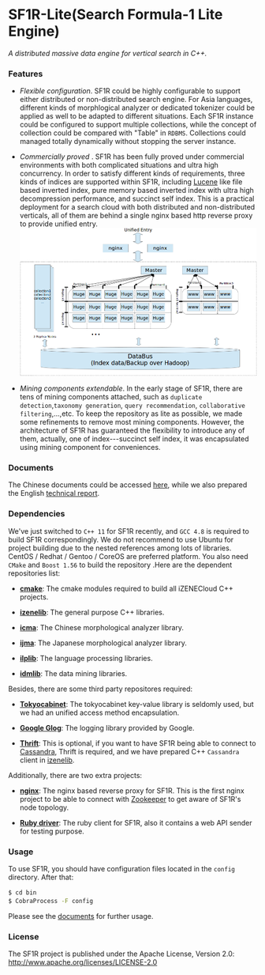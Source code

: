 SF1R-Lite(Search Formula-1 Lite Engine)
=======================================
*A distributed massive data engine for vertical search in C++.*

### Features
* _Flexible configuration_. SF1R could be highly configurable to support either distributed or non-distributed search engine. For Asia languages, different kinds of morphlogical analyzer or dedicated tokenizer could be 
applied as well to be adapted to different situations. Each SF1R instance could be configured to support multiple collections, while the concept of collection could be compared with "Table" in `RDBMS`. Collections could managed totally dynamically without stopping the server instance.
* _Commercially proved_ . SF1R has been fully proved under commercial environments with both complicated situations  and ultra high concurrency. In order to satisfy different kinds of requirements, three kinds of indices are supported within SF1R, including [Lucene](lucene.apache.org) like file based inverted index, pure memory based inverted index with ultra high decompression performance, and succinct self index. This is a practical deployment for a search cloud with both distributed and non-distributed verticals, all of them are behind a single nginx based http reverse proxy to provide unified entry.
![Topology](https://raw.githubusercontent.com/izenecloud/sf1r/master/docs/source/images/sf1r.png)

* _Mining components extendable_. In the early stage of SF1R, there are tens of mining components attached, such as `duplicate detection`,`taxonomy generation`, `query recommendation`, `collaborative filtering`,...,etc. To keep the repository as lite as possible, we made some refinements to remove most mining components. However, the architecture of SF1R has guaranteed the flexibility to introduce any of them, actually, one of index---succinct self index, it was encapsulated using mining component for conveniences. 


### Documents
The Chinese documents could be accessed [here](http://izenecloud.github.io/sf1r/), while we also prepared the English [technical report](https://github.com/izenecloud/sf1r-lite/raw/master/docs/pdf/sf1r-tr.pdf).

### Dependencies
We've just switched to `C++ 11` for SF1R recently, and `GCC 4.8` is required to build SF1R correspondingly. We do not recommend to use Ubuntu for project building due to the nested references among lots of libraries. CentOS / Redhat / Gentoo / CoreOS are preferred platform. You also need `CMake` and `Boost 1.56` to build the repository .Here are the dependent repositories list:

* __[cmake](https://github.com/izenecloud/cmake)__: The cmake modules required to build all iZENECloud C++ projects.


* __[izenelib](https://github.com/izenecloud/izenelib)__: The general purpose C++ libraries.


* __[icma](https://github.com/izenecloud/icma)__: The Chinese morphological analyzer library.
  

* __[ijma](https://github.com/izenecloud/ijma)__: The Japanese morphological analyzer library.


* __[ilplib](https://github.com/izenecloud/ilplib)__: The language processing libraries.
  

* __[idmlib](https://github.com/izenecloud/idmlib)__: The data mining libraries.

Besides, there are some third party repositores required:

* __[Tokyocabinet](https://github.com/izenecloud/thirdparty/tree/master/tokyocabinet)__: The tokyocabinet key-value library is seldomly used, but we had an unified access method encapsulation.


* __[Google Glog](https://github.com/izenecloud/thirdparty/tree/master/glog)__: The logging library provided by Google.


* __[Thrift](https://github.com/izenecloud/thirdparty/tree/master/thrift)__: This is optional, if you want to have SF1R being able to connect to [Cassandra](cassandra.apache.org), Thrift is required, and we have prepared C++ `Cassandra` client in [izenelib](https://github.com/izenecloud/izenelib/tree/master/include/3rdparty/libcassandra).


Additionally, there are two extra projects:
* __[nginx](https://github.com/izenecloud/nginx)__: The nginx based reverse proxy for SF1R. This is the first nginx project to be able to connect with [Zookeeper](zookeeper.apache.org/
) to get aware of SF1R's node topology. 


* __[Ruby driver](https://github.com/izenecloud/driver-ruby)__: The ruby client for SF1R, also it contains a web API sender for testing purpose.


### Usage
To use SF1R, you should have configuration files located in the `config` directory. After that:
```bash
$ cd bin
$ CobraProcess -F config
```
Please see the [documents](http://izenecloud.github.io/sf1r/) for further usage.

### License
The SF1R project is published under the Apache License, Version 2.0:
http://www.apache.org/licenses/LICENSE-2.0
